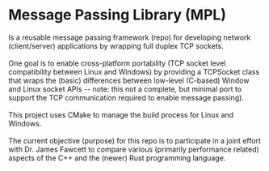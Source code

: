# Message Passing Library (MPL) 
Is a reusable message passing framework (repo) for developing network (client/server) applications by wrapping full duplex TCP sockets.  <br> <br>
 One goal is to enable cross-platform portability (TCP socket level compatibility between Linux and Windows) by providing a TCPSocket class that wraps the (basic) differences between low-level (C-based) Window and Linux socket APIs  -- note: this not a complete, but minimal port to support the TCP communication required to enable message passing). <br> <br>
This project uses CMake to manage the build process for Linux and Windows.  <br> <br>
The current objective (purpose) for this repo is to participate in a joint effort with Dr. James Fawcett to compare various (primarily performance related) aspects of the C++ and the (newer) Rust programming language.    
